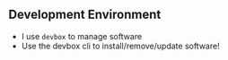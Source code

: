 ## Development Environment

- I use `devbox` to manage software
- Use the devbox cli to install/remove/update software!